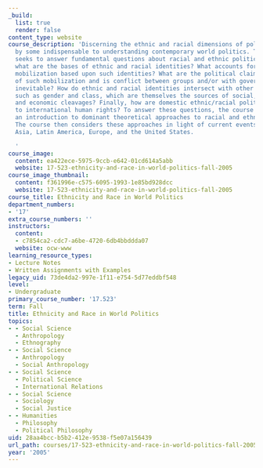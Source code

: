 ```yaml
---
_build:
  list: true
  render: false
content_type: website
course_description: 'Discerning the ethnic and racial dimensions of politics is considered
  by some indispensable to understanding contemporary world politics. This course
  seeks to answer fundamental questions about racial and ethnic politics. To begin,
  what are the bases of ethnic and racial identities? What accounts for political
  mobilization based upon such identities? What are the political claims and goals
  of such mobilization and is conflict between groups and/or with government forces
  inevitable? How do ethnic and racial identities intersect with other identities,
  such as gender and class, which are themselves the sources of social, political,
  and economic cleavages? Finally, how are domestic ethnic/racial politics connected
  to international human rights? To answer these questions, the course begins with
  an introduction to dominant theoretical approaches to racial and ethnic identity.
  The course then considers these approaches in light of current events in Africa,
  Asia, Latin America, Europe, and the United States.

  '
course_image:
  content: ea422ece-5975-9ccb-e642-01cd614a5abb
  website: 17-523-ethnicity-and-race-in-world-politics-fall-2005
course_image_thumbnail:
  content: f361996e-c575-6095-1993-1e85bd928dcc
  website: 17-523-ethnicity-and-race-in-world-politics-fall-2005
course_title: Ethnicity and Race in World Politics
department_numbers:
- '17'
extra_course_numbers: ''
instructors:
  content:
  - c7854ca2-cdc7-a6be-4720-6db4bbddda07
  website: ocw-www
learning_resource_types:
- Lecture Notes
- Written Assignments with Examples
legacy_uid: 73de4da2-997e-1f11-e754-5d77eddbf548
level:
- Undergraduate
primary_course_number: '17.523'
term: Fall
title: Ethnicity and Race in World Politics
topics:
- - Social Science
  - Anthropology
  - Ethnography
- - Social Science
  - Anthropology
  - Social Anthropology
- - Social Science
  - Political Science
  - International Relations
- - Social Science
  - Sociology
  - Social Justice
- - Humanities
  - Philosophy
  - Political Philosophy
uid: 28aa4bcc-b5b2-412e-9538-f5e07a156439
url_path: courses/17-523-ethnicity-and-race-in-world-politics-fall-2005
year: '2005'
---
```

